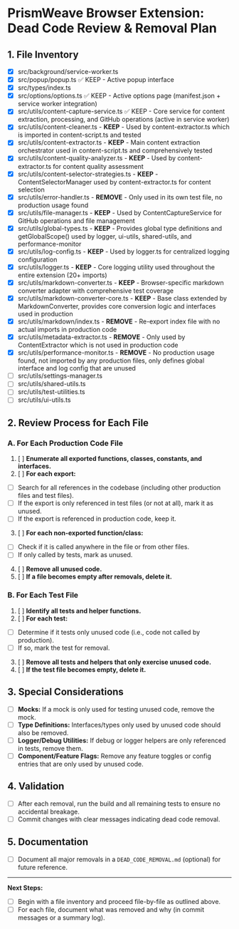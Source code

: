 # PrismWeave Browser Extension: Dead Code Review & Removal Plan

## 1. File Inventory

- [x] src/background/service-worker.ts
- [x] src/popup/popup.ts ✅ KEEP - Active popup interface
- [x] src/types/index.ts
- [x] src/options/options.ts ✅ KEEP - Active options page (manifest.json +
      service worker integration)
- [x] src/utils/content-capture-service.ts ✅ KEEP - Core service for content
      extraction, processing, and GitHub operations (active in service worker)
- [x] src/utils/content-cleaner.ts - **KEEP** - Used by content-extractor.ts
      which is imported in content-script.ts and tested
- [x] src/utils/content-extractor.ts - **KEEP** - Main content extraction
      orchestrator used in content-script.ts and comprehensively tested
- [x] src/utils/content-quality-analyzer.ts - **KEEP** - Used by
      content-extractor.ts for content quality assessment
- [x] src/utils/content-selector-strategies.ts - **KEEP** -
      ContentSelectorManager used by content-extractor.ts for content selection
- [x] src/utils/error-handler.ts - **REMOVE** - Only used in its own test file,
      no production usage found
- [x] src/utils/file-manager.ts - **KEEP** - Used by ContentCaptureService for
      GitHub operations and file management
- [x] src/utils/global-types.ts - **KEEP** - Provides global type definitions
      and getGlobalScope() used by logger, ui-utils, shared-utils, and
      performance-monitor
- [x] src/utils/log-config.ts - **KEEP** - Used by logger.ts for centralized
      logging configuration
- [x] src/utils/logger.ts - **KEEP** - Core logging utility used throughout the
      entire extension (20+ imports)
- [x] src/utils/markdown-converter.ts - **KEEP** - Browser-specific markdown
      converter adapter with comprehensive test coverage
- [x] src/utils/markdown-converter-core.ts - **KEEP** - Base class extended by
      MarkdownConverter, provides core conversion logic and interfaces used in
      production
- [x] src/utils/markdown/index.ts - **REMOVE** - Re-export index file with no
      actual imports in production code
- [x] src/utils/metadata-extractor.ts - **REMOVE** - Only used by
      ContentExtractor which is not used in production code
- [x] src/utils/performance-monitor.ts - **REMOVE** - No production usage found, not imported by any production files, only defines global interface and log config that are unused
- [ ] src/utils/settings-manager.ts
- [ ] src/utils/shared-utils.ts
- [ ] src/utils/test-utilities.ts
- [ ] src/utils/ui-utils.ts

## 2. Review Process for Each File

### A. For Each Production Code File

1. [ ] **Enumerate all exported functions, classes, constants, and interfaces.**
2. [ ] **For each export:**

- [ ] Search for all references in the codebase (including other production
      files and test files).
- [ ] If the export is only referenced in test files (or not at all), mark it as
      unused.
- [ ] If the export is referenced in production code, keep it.

3. [ ] **For each non-exported function/class:**

- [ ] Check if it is called anywhere in the file or from other files.
- [ ] If only called by tests, mark as unused.

4. [ ] **Remove all unused code.**
5. [ ] **If a file becomes empty after removals, delete it.**

### B. For Each Test File

1. [ ] **Identify all tests and helper functions.**
2. [ ] **For each test:**

- [ ] Determine if it tests only unused code (i.e., code not called by
      production).
- [ ] If so, mark the test for removal.

3. [ ] **Remove all tests and helpers that only exercise unused code.**
4. [ ] **If the test file becomes empty, delete it.**

## 3. Special Considerations

- [ ] **Mocks:** If a mock is only used for testing unused code, remove the
      mock.
- [ ] **Type Definitions:** Interfaces/types only used by unused code should
      also be removed.
- [ ] **Logger/Debug Utilities:** If debug or logger helpers are only referenced
      in tests, remove them.
- [ ] **Component/Feature Flags:** Remove any feature toggles or config entries
      that are only used by unused code.

## 4. Validation

- [ ] After each removal, run the build and all remaining tests to ensure no
      accidental breakage.
- [ ] Commit changes with clear messages indicating dead code removal.

## 5. Documentation

- [ ] Document all major removals in a `DEAD_CODE_REMOVAL.md` (optional) for
      future reference.

---

**Next Steps:**

- [ ] Begin with a file inventory and proceed file-by-file as outlined above.
- [ ] For each file, document what was removed and why (in commit messages or a
      summary log).
